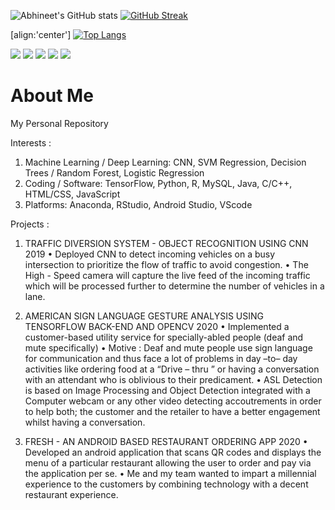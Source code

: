 ![Abhineet's GitHub stats](https://github-readme-stats.vercel.app/api?username=divergent99&show_icons=true&theme=radical)
[![GitHub Streak](http://github-readme-streak-stats.herokuapp.com?user=divergent99&theme=dark&date_format=M%20j%5B%2C%20Y%5D)](https://git.io/streak-stats)

[align:'center']
[![Top Langs](https://github-readme-stats.vercel.app/api/top-langs/?username=divergent99&layout=compact)](https://github.com/divergent99/github-readme-stats)

![](https://img.shields.io/badge/OS-Windows-informational?style=flat&logo=<windows>&logoColor=white&color=2bbc8a) ![](https://img.shields.io/badge/Code-Python-informational?style=flat&logo=<LOGO_NAME>&logoColor=white&color=2bbc8a) ![](https://img.shields.io/badge/Code-Java-informational?style=flat&logo=<LOGO_NAME>&logoColor=white&color=2bbc8a) ![](https://img.shields.io/badge/Tools-MySQL-informational?style=flat&logo=<LOGO_NAME>&logoColor=white&color=2bbc8a)
![](https://komarev.com/ghpvc/?username=divergent99&color=green)
# About Me
My Personal Repository

Interests : 
1. Machine Learning / Deep Learning: CNN, SVM Regression, Decision Trees / Random Forest, Logistic Regression
2. Coding / Software: TensorFlow, Python, R, MySQL, Java, C/C++, HTML/CSS, JavaScript
3. Platforms: Anaconda, RStudio, Android Studio, VScode

Projects : 

1. TRAFFIC DIVERSION SYSTEM - OBJECT RECOGNITION USING CNN 2019
• Deployed CNN to detect incoming vehicles on a busy intersection to prioritize the flow of traffic to avoid congestion.
• The High - Speed camera will capture the live feed of the incoming traffic which will be processed further to determine the number of
vehicles in a lane.

2. AMERICAN SIGN LANGUAGE GESTURE ANALYSIS USING TENSORFLOW BACK-END AND OPENCV 2020
• Implemented a customer-based utility service for specially-abled people (deaf and mute specifically)
• Motive : Deaf and mute people use sign language for communication and thus face a lot of problems in day –to– day activities like
ordering food at a “Drive – thru ” or having a conversation with an attendant who is oblivious to their predicament.
• ASL Detection is based on Image Processing and Object Detection integrated with a Computer webcam or any other video detecting
accoutrements in order to help both; the customer and the retailer to have a better engagement whilst having a conversation. 

3. FRESH - AN ANDROID BASED RESTAURANT ORDERING APP 2020
• Developed an android application that scans QR codes and displays the menu of a particular restaurant allowing the user to order and pay
via the application per se.
• Me and my team wanted to impart a millennial experience to the customers by combining technology with a decent restaurant experience.
